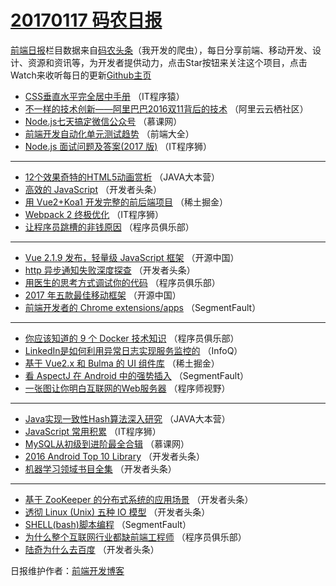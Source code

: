 # [20170117 码农日报](https://github.com/kujian/frontendDaily/blob/master/2017/01/17.md)

[前端日报](http://caibaojian.com/c/news)栏目数据来自[码农头条](http://hao.caibaojian.com/)（我开发的爬虫），每日分享前端、移动开发、设计、资源和资讯等，为开发者提供动力，点击Star按钮来关注这个项目，点击Watch来收听每日的更新[Github主页](https://github.com/kujian/frontendDaily)
* [CSS垂直水平完全居中手册](http://hao.caibaojian.com/21842.html) （IT程序猿）
* [不一样的技术创新——阿里巴巴2016双11背后的技术](http://hao.caibaojian.com/21821.html) （阿里云云栖社区）
* [Node.js七天搞定微信公众号](http://hao.caibaojian.com/21802.html) （慕课网）
* [前端开发自动化单元测试趋势](http://hao.caibaojian.com/21819.html) （前端大全）
* [Node.js 面试问题及答案(2017 版)](http://hao.caibaojian.com/21856.html) （IT程序狮）

***
* [12个效果奇特的HTML5动画赏析](http://hao.caibaojian.com/21823.html) （JAVA大本营）
* [高效的 JavaScript](http://hao.caibaojian.com/21839.html) （开发者头条）
* [用 Vue2+Koa1 开发完整的前后端项目](http://hao.caibaojian.com/21866.html) （稀土掘金）
* [Webpack 2 终极优化](http://hao.caibaojian.com/21855.html) （IT程序狮）
* [让程序员跳槽的非钱原因](http://hao.caibaojian.com/21831.html) （程序员俱乐部）

***
* [Vue 2.1.9 发布，轻量级 JavaScript 框架](http://hao.caibaojian.com/21859.html) （开源中国）
* [http 异步通知失败深度探查](http://hao.caibaojian.com/21834.html) （开发者头条）
* [用医生的思考方式调试你的代码](http://hao.caibaojian.com/21827.html) （程序员俱乐部）
* [2017 年五款最佳移动框架](http://hao.caibaojian.com/21861.html) （开源中国）
* [前端开发者的 Chrome extensions/apps](http://hao.caibaojian.com/21845.html) （SegmentFault）

***
* [你应该知道的 9 个 Docker 技术知识](http://hao.caibaojian.com/21828.html) （程序员俱乐部）
* [LinkedIn是如何利用异常日志实现服务监控的](http://hao.caibaojian.com/21798.html) （InfoQ）
* [基于 Vue2.x 和 Bulma 的 UI 组件库](http://hao.caibaojian.com/21869.html) （稀土掘金）
* [看 AspectJ 在 Android 中的强势插入](http://hao.caibaojian.com/21847.html) （SegmentFault）
* [一张图让你明白互联网的Web服务器](http://hao.caibaojian.com/21849.html) （程序师视野）

***
* [Java实现一致性Hash算法深入研究](http://hao.caibaojian.com/21824.html) （JAVA大本营）
* [JavaScript 常用积累](http://hao.caibaojian.com/21858.html) （IT程序狮）
* [MySQL从初级到进阶最全合辑](http://hao.caibaojian.com/21803.html) （慕课网）
* [2016 Android Top 10 Library](http://hao.caibaojian.com/21835.html) （开发者头条）
* [机器学习领域书目全集](http://hao.caibaojian.com/21836.html) （开发者头条）

***
* [基于 ZooKeeper 的分布式系统的应用场景](http://hao.caibaojian.com/21837.html) （开发者头条）
* [透彻 Linux (Unix) 五种 IO 模型](http://hao.caibaojian.com/21838.html) （开发者头条）
* [SHELL(bash)脚本编程](http://hao.caibaojian.com/21846.html) （SegmentFault）
* [为什么整个互联网行业都缺前端工程师](http://hao.caibaojian.com/21830.html) （程序员俱乐部）
* [陆奇为什么去百度](http://hao.caibaojian.com/21840.html) （开发者头条）

日报维护作者：[前端开发博客](http://caibaojian.com/) 